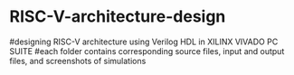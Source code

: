 # RISC-V-architecture-design
#designing RISC-V architecture using Verilog HDL in XILINX VIVADO PC SUITE
#each folder contains corresponding source files, input and output files, and screenshots of simulations

